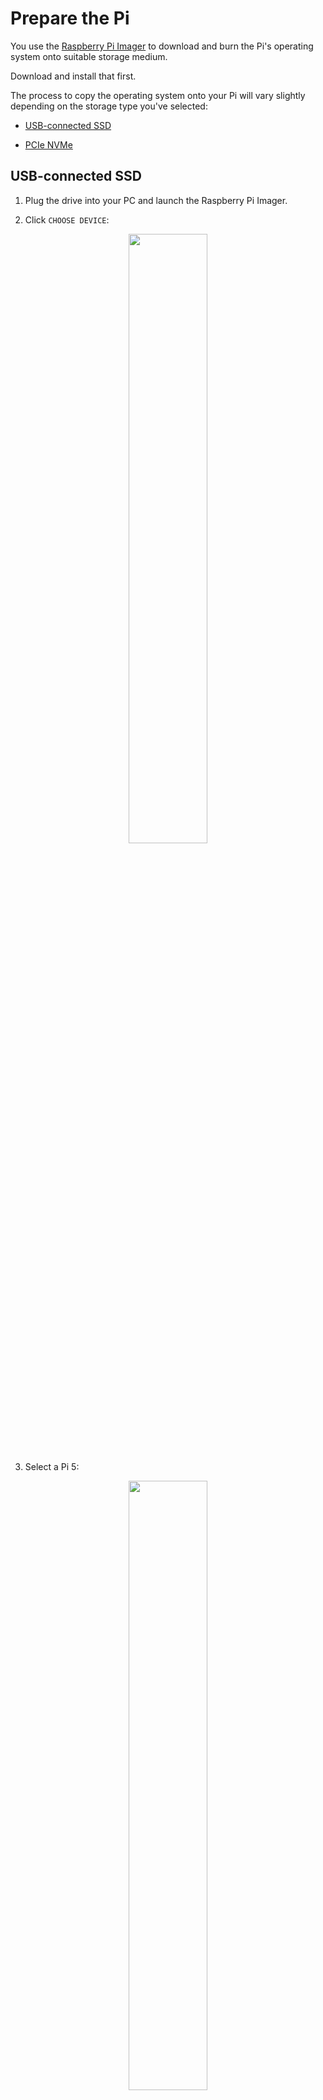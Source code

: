 # Prepare the Pi

You use the [Raspberry Pi Imager](https://www.raspberrypi.com/software/) to download and burn the Pi's operating system onto suitable storage medium.

Download and install that first.

The process to copy the operating system onto your Pi will vary slightly depending on the storage type you've selected:

- [USB-connected SSD](#usb-connected-ssd)

- [PCIe NVMe](#pcie-nvme)


## USB-connected SSD

1. Plug the drive into your PC and launch the Raspberry Pi Imager.

2. Click `CHOOSE DEVICE`:

<p align="center">
  <img src="https://github.com/user-attachments/assets/48df65a7-738b-493f-9e3f-3e3defbd3766" width="50%">
</p>

3. Select a Pi 5:
 
<p align="center">
  <img src="https://github.com/user-attachments/assets/a9378ecd-231c-4dd5-99e9-89180171a1d0" width="50%">
</p>

4. Having selected the device, now click `CHOOSE OS` and select `Raspberry Pi OS (other)`:
<p align="center">
  <img src="https://github.com/user-attachments/assets/1583d726-06c1-4b54-b280-9537ce648574" width="50%">
</p>

5. You want the `Raspberry Pi OS Lite (64-bit)` `A port of Debian Bookworm with no desktop environment (Compatible with Raspberry Pi 3/4/400/5` version.

<p align="center">
<img src="https://github.com/user-attachments/assets/a6ff10f2-6b27-4745-953e-fd7cd7c4871e" width="50%">
</p>

6. Now click `CHOOSE STORAGE`, select the destination device and then `NEXT`:

<p align="center">
<img src="https://github.com/user-attachments/assets/a2443a96-bf9a-4673-a62e-5c9ddb08d7b2" width="50%">
</p>

7. At the "Are you sure?" prompt, **double-check** you've selected the correct drive before clicking YES:

<p align="center">
<img src="https://github.com/user-attachments/assets/aa80d04d-dfd8-47fb-8fdb-bc4906f305fa" width="50%">
</p>

8. The OS will be written and then verified:

<p align="center">
<img src="https://github.com/user-attachments/assets/36896c36-b51e-4017-8fd1-a829d1ab4227" width="50%">
</p>

9. Upon successful completion you'll be prompted to remove the drive and plug it in to the Pi:

<p align="center">
<img src="https://github.com/user-attachments/assets/2dddabd4-85a7-4a96-9335-74cd7959549a" width="50%">
</p>

10. Done! Jump to [step3-setup-the-Pi.md](/docs/step3-setup-the-Pi.md).

<br/>
<hr>
<br/>

## PCIe NVMe
